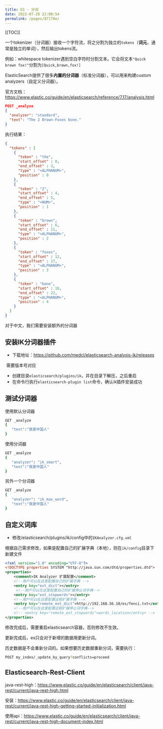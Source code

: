 ```yaml
---
title: ES - 分词
date: 2022-07-28 22:08:54
permalink: /pages/87178e/
---
```

[[TOC]]

一个tokenizer（分词器）接收一个字符流，将之分割为独立的`tokens`（**词元**，通常是独立的单词），然后输出tokens流。

例如：whitespace tokenizer遇到空白字符时分割文本。它会将文本`"Quick brown fox!"`分割为`[Quick,brown,fox!]`

ElasticSearch提供了很多**内置的分词器**（标准分词器），可以用来构建custom analyzers（自定义分词器）。

官方文档：https://www.elastic.co/guide/en/elasticsearch/reference/7.17/analysis.html



```json
POST _analyze
{
  "analyzer": "standard",
  "text": "The 2 Brown-Foxes bone."
}
```

执行结果：

```json
{
  "tokens" : [
    {
      "token" : "the",
      "start_offset" : 0,
      "end_offset" : 3,
      "type" : "<ALPHANUM>",
      "position" : 0
    },
    {
      "token" : "2",
      "start_offset" : 4,
      "end_offset" : 5,
      "type" : "<NUM>",
      "position" : 1
    },
    {
      "token" : "brown",
      "start_offset" : 6,
      "end_offset" : 11,
      "type" : "<ALPHANUM>",
      "position" : 2
    },
    {
      "token" : "foxes",
      "start_offset" : 12,
      "end_offset" : 17,
      "type" : "<ALPHANUM>",
      "position" : 3
    },
    {
      "token" : "bone",
      "start_offset" : 18,
      "end_offset" : 22,
      "type" : "<ALPHANUM>",
      "position" : 4
    }
  ]
}
```

对于中文，我们需要安装额外的分词器

## 安装IK分词器插件

- 下载地址：https://github.com/medcl/elasticsearch-analysis-ik/releases

​	需要版本号对应

- 创建目录`elasticsearch/plugins/ik`，并在目录下解压，之后重启
- 在命令行执行`elasticsearch-plugin list`命令，确认ik插件安装成功

## 测试分词器

使用默认分词器

```sh
GET _analyze
{
   "text":"我是中国人"
}
```

使用分词器

```sh
GET _analyze
{
   "analyzer": "ik_smart", 
   "text":"我是中国人"
}
```

另外一个分词器

```sh
GET _analyze
{
   "analyzer": "ik_max_word", 
   "text":"我是中国人"
}
```

## 自定义词库

- 修改/elasticsearch/plugins/ik/config中的`IKAnalyzer.cfg.xml`

根据自己需求修改，如果是配置自己的扩展字典（本地），则在`ik/config`目录下新建文件

```xml
<?xml version="1.0" encoding="UTF-8"?>
<!DOCTYPE properties SYSTEM "http://java.sun.com/dtd/properties.dtd">
<properties>
	<comment>IK Analyzer 扩展配置</comment>
	<!--用户可以在这里配置自己的扩展字典 -->
	<entry key="ext_dict"></entry>
	 <!--用户可以在这里配置自己的扩展停止词字典-->
	<entry key="ext_stopwords"></entry>
	<!--用户可以在这里配置远程扩展字典 -->
	<entry key="remote_ext_dict">http://192.168.56.10/es/fenci.txt</entry> 
	<!--用户可以在这里配置远程扩展停止词字典-->
	<!-- <entry key="remote_ext_stopwords">words_location</entry> -->
</properties>
```

修改完成后，需要重启elasticsearch容器，否则修改不生效。

更新完成后，es只会对于新增的数据用更新分词。

历史数据是不会重新分词的。如果想要历史数据重新分词，需要执行：

```sh
POST my_index/_update_by_query?conflicts=proceed
```

## Elasticsearch-Rest-Client

java-rest-high：https://www.elastic.co/guide/en/elasticsearch/client/java-rest/current/java-rest-high.html



安装：https://www.elastic.co/guide/en/elasticsearch/client/java-rest/current/java-rest-high-getting-started-initialization.html



使用api：https://www.elastic.co/guide/en/elasticsearch/client/java-rest/current/java-rest-high-document-index.html

